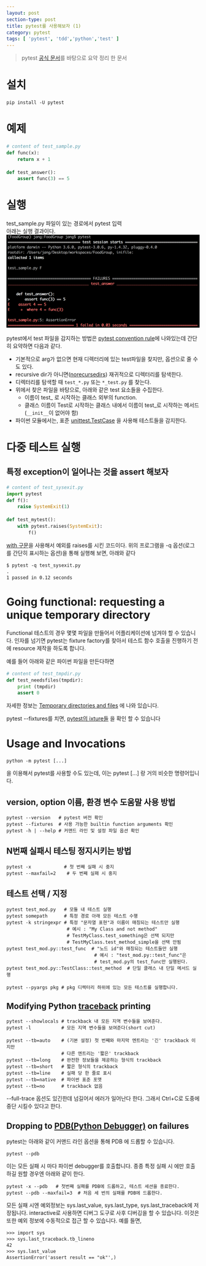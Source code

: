 ```yaml
---
layout: post
section-type: post
title: pytest를 사용해보자 (1)
category: pytest
tags: [ 'pytest', 'tdd','python','test' ]
---
```


> pytest [공식 문서](http://doc.pytest.org/en/latest/contents.html)를 바탕으로 요약 정리 한 문서

# 설치

``` text
pip install -U pytest
```

# 예제

``` python
# content of test_sample.py
def func(x):
    return x + 1

def test_answer():
    assert func(3) == 5
```

# 실행

test_sample.py 파일이 있는 경로에서 pytest 입력  
아래는 실행 결과이다.  
![실행 결과](/assets/pytest1.png)

pytest에서 test 파일을 감지하는 방법은 [pytest convention rule](http://doc.pytest.org/en/latest/goodpractices.html#test-discovery)에 나와있는데 간단히 요약하면 다음과 같다.

* 기본적으로 arg가 없으면 현재 디렉터리에 있는 test파일을 찾지만, 옵션으로 줄 수도 있다.
* recursive dir가 아니면([norecursedirs](http://doc.pytest.org/en/latest/customize.html#confval-norecursedirs)) 재귀적으로 디렉터리를 탐색한다.
* 디렉터리를 탐색할 때 ``` test_*.py ``` 또는 ``` *_test.py ``` 를 찾는다.
* 위에서 찾은 파일을 바탕으로, 아래와 같은 test 요소들을 수집한다.
  * 이름이 test_ 로 시작하는 클래스 외부의 function.
  * 클래스 이름이 Test로 시작하는 클래스 내에서 이름이 test_로 시작하는 메서드(``` __init__ ```이 없어야 함)
* 파이썬 모듈에서는, 표준 [unittest.TestCase](http://doc.pytest.org/en/latest/unittest.html#unittest-testcase) 을 사용해 테스트들을 감지한다.

# 다중 테스트 실행

## 특정 exception이 일어나는 것을 assert 해보자

``` python
# content of test_sysexit.py
import pytest
def f():
    raise SystemExit(1)

def test_mytest():
    with pytest.raises(SystemExit):
        f()
```

[with 구문](http://ingorae.tistory.com/505)을 사용해서 예외를 raises를 시킨 코드이다.
위의 프로그램을 -q 옵션(로그를 간단히 표시하는 옵션)을 통해 실행해 보면, 아래와 같다

```
$ pytest -q test_sysexit.py
.
1 passed in 0.12 seconds
```

# Going functional: requesting a unique temporary directory

Functional 테스트의 경우 몇몇 파일을 만들어서 어플리케이션에 넘겨야 할 수 있습니다. 인자를 넘기면 pytest는 fixture factory를 찾아서 테스트 함수 호출을 진행하기 전에 resource 제작을 하도록 합니다.

예를 들어 아래와 같은 파이썬 파일을 만든다하면
``` python
# content of test_tmpdir.py
def test_needsfiles(tmpdir):
    print (tmpdir)
    assert 0
```

자세한 정보는 [Temporary directories and files](http://doc.pytest.org/en/latest/tmpdir.html#tmpdir-handling)
에 나와 있습니다.

pytest --fixtures를 치면, [pytest의
ixture들](http://doc.pytest.org/en/latest/fixture.html#fixtures) 을 확인 할 수 있습니다


# Usage and Invocations
``` text
python -m pytest [...]
```
을 이용해서 pytest를 사용할 수도 있는데, 이는 pytest [...] 랑 거의 비슷한 명령어입니다.

## version, option 이름, 환경 변수 도움말 사용 방법
```
pytest --version   # pytest 버전 확인
pytest --fixtures  # 사용 가능한 builtin function arguments 확인
pytest -h | --help # 커맨드 라인 및 설정 파일 옵션 확인
```

## N번째 실패시 테스팅 정지시키는 방법

```
pytest -x            # 첫 번째 실패 시 중지
pytest --maxfail=2    # 두 번째 실패 시 중지
```

## 테스트 선택 / 지정

``` text
pytest test_mod.py   # 모듈 내 테스트 실행
pytest somepath      # 특정 경로 아래 모든 테스트 수행
pytest -k stringexpr # 특정 "문자열 표현"과 이름이 매칭되는 테스트만 실행  
                      # 예시 : "My Class and not method"  
                      # TestMyClass.test_something은 선택 되지만  
                      # TestMyClass.test_method_simple을 선택 안됨
pytest test_mod.py::test_func  # "노드 id"와 매칭되는 테스트들만 실행
                                # 예시 : "test_mod.py::test_func"은
                                # test_mod.py의 test_func만 실행된다.
pytest test_mod.py::TestClass::test_method  # 단일 클래스 내 단일 메서드 실행

pytest --pyargs pkg # pkg 디렉터리 하위에 있는 모든 테스트를 실행합니다.
```

## Modifying Python [traceback](https://ko.wikipedia.org/wiki/%ED%8A%B8%EB%9E%99%EB%B0%B1) printing

```
pytest --showlocals # trackback 내 모든 지역 변수들을 보여준다.
pytest -l           # 모든 지역 변수들을 보여준다(short cut)

pytest --tb=auto    # (기본 설정) 첫 번째와 마지막 엔트리는 '긴' trackback 이지만
                    # 다른 엔트리는 '짧은' trackback
pytest --tb=long    # 완전한 정보들을 제공하는 형식의 trackback
pytest --tb=short   # 짧은 형식의 trackback
pytest --tb=line    # 실패 당 한 줄로 표시
pytest --tb=native  # 파이썬 표준 포맷
pytest --tb=no      # trackback 없음
```
--full-trace 옵션도 있긴한데 넘길어서 에러가 일어난다 한다. 그래서 Ctrl+C로 도중에 중단 시킬수 있다고 한다.

## Dropping to [PDB(Python Debugger)](https://docs.python.org/3/library/pdb.html) on failures

pytest는 아래와 같이 커맨드 라인 옵션을 통해 PDB 에 드롭할 수 있습니다.
``` text
pytest --pdb
```
이는 모든 실패 시 마다 파이썬 debugger를 호출합니다. 종종 특정 실패 시 에만 호출하길 원할 경우엔 아래와 같이 한다.
``` text
pytest -x --pdb   # 첫번째 실패를 PDB에 드롭하고, 테스트 세션을 종료한다.
pytest --pdb --maxfail=3  # 처음 세 번의 실패를 PDB에 드롭한다.
```
모든 실패 시엔 예외정보는 sys.last_value, sys.last_type, sys.last_traceback에 저장됩니다. interactive로 사용하면 디버그 도구로 사후 디버깅을 할 수 있습니다. 이것은 또한 예외 정보에 수동적으로 접근 할 수 있습니다. 예를 들면,
``` text 
>>> import sys
>>> sys.last_traceback.tb_lineno
42
>>> sys.last_value
AssertionError('assert result == "ok"',)
```
